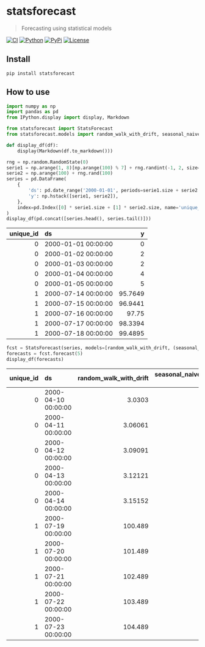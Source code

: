 # statsforecast
> Forecasting using statistical models


[![CI](https://github.com/Nixtla/statsforecast/actions/workflows/ci.yaml/badge.svg?branch=main)](https://github.com/Nixtla/statsforecast/actions/workflows/ci.yaml)
[![Python](https://img.shields.io/pypi/pyversions/statsforecast)](https://pypi.org/project/statsforecast/)
[![PyPi](https://img.shields.io/pypi/v/statsforecast?color=blue)](https://pypi.org/project/statsforecast/)
[![License](https://img.shields.io/github/license/Nixtla/statsforecast)](https://github.com/Nixtla/statsforecast/blob/main/LICENSE)

## Install
`pip install statsforecast`

## How to use

```python
import numpy as np
import pandas as pd
from IPython.display import display, Markdown

from statsforecast import StatsForecast
from statsforecast.models import random_walk_with_drift, seasonal_naive, ses
```

```python
def display_df(df):
    display(Markdown(df.to_markdown()))
```

```python
rng = np.random.RandomState(0)
serie1 = np.arange(1, 8)[np.arange(100) % 7] + rng.randint(-1, 2, size=100)
serie2 = np.arange(100) + rng.rand(100)
series = pd.DataFrame(
    {
        'ds': pd.date_range('2000-01-01', periods=serie1.size + serie2.size, freq='D'),
        'y': np.hstack([serie1, serie2]),
    },
    index=pd.Index([0] * serie1.size + [1] * serie2.size, name='unique_id')
)
display_df(pd.concat([series.head(), series.tail()]))
```


|   unique_id | ds                  |       y |
|------------:|:--------------------|--------:|
|           0 | 2000-01-01 00:00:00 |  0      |
|           0 | 2000-01-02 00:00:00 |  2      |
|           0 | 2000-01-03 00:00:00 |  2      |
|           0 | 2000-01-04 00:00:00 |  4      |
|           0 | 2000-01-05 00:00:00 |  5      |
|           1 | 2000-07-14 00:00:00 | 95.7649 |
|           1 | 2000-07-15 00:00:00 | 96.9441 |
|           1 | 2000-07-16 00:00:00 | 97.75   |
|           1 | 2000-07-17 00:00:00 | 98.3394 |
|           1 | 2000-07-18 00:00:00 | 99.4895 |


```python
fcst = StatsForecast(series, models=[random_walk_with_drift, (seasonal_naive, 7), (ses, 0.1)], freq='D', n_jobs=2)
forecasts = fcst.forecast(5)
display_df(forecasts)
```


|   unique_id | ds                  |   random_walk_with_drift |   seasonal_naive_season_length-7 |   ses_alpha-0.1 |
|------------:|:--------------------|-------------------------:|---------------------------------:|----------------:|
|           0 | 2000-04-10 00:00:00 |                  3.0303  |                           3      |         3.85506 |
|           0 | 2000-04-11 00:00:00 |                  3.06061 |                           5      |         3.85506 |
|           0 | 2000-04-12 00:00:00 |                  3.09091 |                           4      |         3.85506 |
|           0 | 2000-04-13 00:00:00 |                  3.12121 |                           7      |         3.85506 |
|           0 | 2000-04-14 00:00:00 |                  3.15152 |                           6      |         3.85506 |
|           1 | 2000-07-19 00:00:00 |                100.489   |                          93.0166 |        90.4709  |
|           1 | 2000-07-20 00:00:00 |                101.489   |                          94.2307 |        90.4709  |
|           1 | 2000-07-21 00:00:00 |                102.489   |                          95.7649 |        90.4709  |
|           1 | 2000-07-22 00:00:00 |                103.489   |                          96.9441 |        90.4709  |
|           1 | 2000-07-23 00:00:00 |                104.489   |                          97.75   |        90.4709  |

